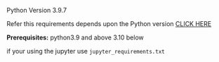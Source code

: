 Python Version 3.9.7

Refer this requirements depends upon the Python version 
[CLICK HERE](https://github.com/snowflakedb/snowflake-connector-python/tree/main/tested_requirements)


**Prerequisites:**
  python3.9 and above 3.10 below
  
  
if your using the jupyter use `jupyter_requirements.txt`
